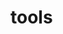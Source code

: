<!--
 * @Author: xuziyong
 * @Date: 2021-11-04 01:23:33
 * @LastEditors: xuziyong
 * @LastEditTime: 2021-11-04 01:24:04
 * @Description: TODO
-->

# tools

